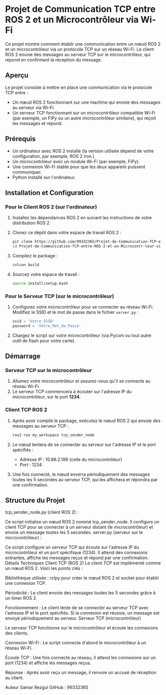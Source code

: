 # Projet de Communication TCP entre ROS 2 et un Microcontrôleur via Wi-Fi

Ce projet montre comment établir une communication entre un nœud ROS 2 et un microcontrôleur via un protocole TCP sur un réseau Wi-Fi. Le client ROS 2 envoie des messages au serveur TCP sur le microcontrôleur, qui répond en confirmant la réception du message.

## Aperçu

Le projet consiste à mettre en place une communication via le protocole TCP entre :

- Un nœud ROS 2 fonctionnant sur une machine qui envoie des messages au serveur via Wi-Fi.
- Un serveur TCP fonctionnant sur un microcontrôleur compatible Wi-Fi (par exemple, un FiPy ou un autre microcontrôleur similaire), qui reçoit les messages et répond.

## Prérequis

- Un ordinateur avec ROS 2 installé (la version utilisée dépend de votre configuration, par exemple, ROS 2 iron.).
- Un microcontrôleur avec un module Wi-Fi (par exemple, FiPy).
- Une connexion Wi-Fi stable pour que les deux appareils puissent communiquer.
- Python installé sur l'ordinateur.

## Installation et Configuration

### Pour le Client ROS 2 (sur l'ordinateur)

1. Installez les dépendances ROS 2 en suivant les instructions de votre distribution ROS 2.
2. Clonez ce dépôt dans votre espace de travail ROS 2 :

    ```bash
    git clone https://github.com/99332365/Projet-de-Communication-TCP-entre-ROS-2-et-un-Microcontr-leur-via-Wi-Fi.git
    cd Projet-de-Communication-TCP-entre-ROS-2-et-un-Microcontr-leur-via-Wi-Fi
    ```

3. Compilez le package :

    ```bash
    colcon build
    ```

4. Sourcez votre espace de travail :

    ```bash
    source install/setup.bash
    ```

### Pour le Serveur TCP (sur le microcontrôleur)

1. Configurez votre microcontrôleur pour se connecter au réseau Wi-Fi. Modifiez le SSID et le mot de passe dans le fichier `server.py` :

    ```python
    ssid = 'Votre_SSID'
    password = 'Votre_Mot_de_Passe'
    ```

2. Chargez le script sur votre microcontrôleur (via Pycom ou tout autre outil de flash pour votre carte).

## Démarrage

### Serveur TCP sur le microcontrôleur

1. Allumez votre microcontrôleur et assurez-vous qu'il se connecte au réseau Wi-Fi.
2. Le serveur TCP commencera à écouter sur l'adresse IP du microcontrôleur, sur le port **1234**.

### Client TCP ROS 2

1. Après avoir compilé le package, exécutez le nœud ROS 2 qui envoie des messages au serveur TCP :

    ```bash
    ros2 run my_workspace tcp_sender_node
    ```

2. Le nœud tentera de se connecter au serveur sur l'adresse IP et le port spécifiés :
    - Adresse IP : 10.89.2.196 (celle du microcontrôleur)
    - Port : 1234

3. Une fois connecté, le nœud enverra périodiquement des messages toutes les 5 secondes au serveur TCP, qui les affichera et répondra par une confirmation.

## Structure du Projet

tcp_sender_node.py (client ROS 2) :

Ce script initialise un nœud ROS 2 nommé tcp_sender_node.
Il configure un client TCP pour se connecter à un serveur distant (le microcontrôleur) et envoie un message toutes les 5 secondes.
server.py (serveur sur le microcontrôleur) :

Ce script configure un serveur TCP qui écoute sur l'adresse IP du microcontrôleur et un port spécifique (1234).
Il attend des connexions entrantes, affiche les messages reçus et répond par une confirmation.
Détails Techniques
Client TCP (ROS 2)
Le client TCP est implémenté comme un nœud ROS 2. Voici les points clés :

Bibliothèque utilisée : rclpy pour créer le nœud ROS 2 et socket pour établir une connexion TCP.

Périodicité : Le client envoie des messages toutes les 5 secondes grâce à un timer ROS 2.


Fonctionnement :
Le client tente de se connecter au serveur TCP avec l'adresse IP et le port spécifiés.
Si la connexion est réussie, un message est envoyé périodiquement au serveur.
Serveur TCP (microcontrôleur)

Le serveur TCP fonctionne sur le microcontrôleur et écoute les connexions des clients.

Connexion Wi-Fi : Le script connecte d'abord le microcontrôleur à un réseau Wi-Fi.

Écoute TCP : Une fois connecté au réseau, il attend les connexions sur un port (1234) et affiche les messages reçus.

Réponse : Après avoir reçu un message, il renvoie un accusé de réception au client.




Auteur
Samar Rezgui
GitHub : 99332365
